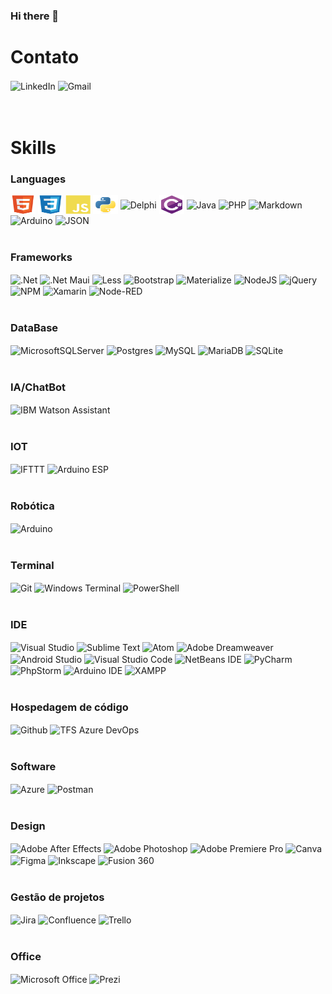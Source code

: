 ### Hi there 👋

<!-- [![General badge](https://img.shields.io/badge/<SUBJECT>-<STATUS>-<COLOR>.svg)](https://shields.io/) -->
# Contato
<div style="display: inline_block">
  <img align="center" alt="LinkedIn" height="30" width="40" src="https://cdn.jsdelivr.net/gh/devicons/devicon/icons/linkedin/linkedin-original.svg">
  <img align="center" alt="Gmail" height="30" width="40" src="https://www.logo.wine/a/logo/Gmail/Gmail-Logo.wine.svg">
</div>
<br><br>

# Skills
### Languages
<div style="display: inline_block">
    <img align="center" alt="HTML" height="30" width="40" src="https://raw.githubusercontent.com/devicons/devicon/master/icons/html5/html5-original.svg">
    <img align="center" alt="CSS" height="30" width="40" src="https://raw.githubusercontent.com/devicons/devicon/master/icons/css3/css3-original.svg">
    <img align="center" alt="Js" height="30" width="40" src="https://raw.githubusercontent.com/devicons/devicon/master/icons/javascript/javascript-plain.svg">
    <img align="center" alt="Python" height="30" width="40" src="https://raw.githubusercontent.com/devicons/devicon/master/icons/python/python-original.svg">
    <img align="center" alt="Delphi" height="30" width="40" src="https://s4.aconvert.com/convert/p3r68-cdx67/af2em-wu35a.svg">
    <img align="center" alt="Csharp" height="30" width="40" src="https://raw.githubusercontent.com/devicons/devicon/master/icons/csharp/csharp-original.svg">
    <img align="center" alt="Java" height="30" width="40" src="https://cdn.jsdelivr.net/gh/devicons/devicon/icons/java/java-original.svg">
    <img align="center" alt="PHP" height="30" width="40" src="https://cdn.jsdelivr.net/gh/devicons/devicon/icons/php/php-plain.svg">
    <img align="center" alt="Markdown" height="30" width="40" src="https://s4.aconvert.com/convert/p3r68-cdx67/a5u5a-t9ybg.svg">
    <img align="center" alt="Arduino" height="30" width="40" src="https://cdn.jsdelivr.net/gh/devicons/devicon/icons/arduino/arduino-original.svg">
    <img align="center" alt="JSON" height="30" width="40" src="https://s4.aconvert.com/convert/p3r68-cdx67/a0qlu-5fy5x.svg">
</div><br>

### Frameworks
<div style="display: inline_block">
    <img align="center" alt=".Net" height="30" width="40" src="https://cdn.jsdelivr.net/gh/devicons/devicon/icons/dotnetcore/dotnetcore-original.svg">
    <img align="center" alt=".Net Maui" height="30" width="40" src="https://raw.githubusercontent.com/MahmudX/awesome-maui/main/dotnet_bot.svg">
    <img align="center" alt="Less" height="30" width="40" src="https://cdn.jsdelivr.net/gh/devicons/devicon/icons/less/less-plain-wordmark.svg">
    <img align="center" alt="Bootstrap" height="30" width="40" src="https://cdn.jsdelivr.net/gh/devicons/devicon/icons/bootstrap/bootstrap-original.svg">
    <img align="center" alt="Materialize" height="30" width="40" src="https://www.svgrepo.com/show/354047/materializecss.svg">
    <img align="center" alt="NodeJS" height="30" width="40" src="https://cdn.jsdelivr.net/gh/devicons/devicon/icons/nodejs/nodejs-original-wordmark.svg">
    <img align="center" alt="jQuery" height="30" width="40" src="https://cdn.jsdelivr.net/gh/devicons/devicon/icons/jquery/jquery-original.svg">
    <img align="center" alt="NPM" height="30" width="40" src="https://cdn.jsdelivr.net/gh/devicons/devicon/icons/npm/npm-original-wordmark.svg">
    <img align="center" alt="Xamarin" height="30" width="40" src="https://cdn.jsdelivr.net/gh/devicons/devicon/icons/xamarin/xamarin-original.svg">
    <img align="center" alt="Node-RED" height="30" width="40" src="https://s4.aconvert.com/convert/p3r68-cdx67/au533-e22ya.svg">
<div><br>

### DataBase
<div style="display: inline_block">
  <img align="center" alt="MicrosoftSQLServer" height="30" width="40" src="https://s4.aconvert.com/convert/p3r68-cdx67/a8akt-ldcjx.svg">
  <img align="center" alt="Postgres" height="30" width="40" src="https://cdn.jsdelivr.net/gh/devicons/devicon/icons/postgresql/postgresql-original.svg">
  <img align="center" alt="MySQL" height="30" width="40" src="https://cdn.jsdelivr.net/gh/devicons/devicon/icons/mysql/mysql-original.svg">
  <img align="center" alt="MariaDB" height="30" width="40" src="https://mariadb.com/wp-content/uploads/2019/11/mariadb-horizontal-blue.svg">
  <img align="center" alt="SQLite" height="30" width="40" src="https://cdn.jsdelivr.net/gh/devicons/devicon/icons/sqlite/sqlite-original.svg">
</div><br>

### IA/ChatBot
<div style="display: inline_block">
  <img align="center" alt="IBM Watson Assistant" height="30" width="40" src="https://s4.aconvert.com/convert/p3r68-cdx67/ajty2-n6pwi.svg">
</div><br>

### IOT
<div style="display: inline_block">
  <img align="center" alt="IFTTT" height="30" width="40" src="https://www.logo.wine/a/logo/IFTTT/IFTTT-Logo.wine.svg">
  <img align="center" alt="Arduino ESP" height="30" width="40" src="https://s4.aconvert.com/convert/p3r68-cdx67/aegst-4q9kv.svg">
</div><br>

### Robótica
<div style="display: inline_block">
  <img align="center" alt="Arduino" height="30" width="40" src="https://cdn.jsdelivr.net/gh/devicons/devicon/icons/arduino/arduino-original.svg">
</div><br>

### Terminal
<div style="display: inline_block">
  <img align="center" alt="Git" height="30" width="40" src="https://cdn.jsdelivr.net/gh/devicons/devicon/icons/git/git-original.svg">
  <img align="center" alt="Windows Terminal" height="30" width="40" src="https://s4.aconvert.com/convert/p3r68-cdx67/aqlt9-yef55.svg">
  <img align="center" alt="PowerShell" height="30" width="40" src="https://raw.githubusercontent.com/gist/Xainey/d5bde7d01dcbac51ac951810e94313aa/raw/6c858c46726541b48ddaaebab29c41c07a196394/PowerShell.svg">
</div><br>

### IDE
<div style="display: inline_block">
  <img align="center" alt="Visual Studio" height="30" width="40" src="https://s4.aconvert.com/convert/p3r68-cdx67/agixr-eq82k.svg">
  <img align="center" alt="Sublime Text" height="30" width="40" src="https://cdn.worldvectorlogo.com/logos/sublime-text.svg">
  <img align="center" alt="Atom" height="30" width="40" src="https://cdn.jsdelivr.net/gh/devicons/devicon/icons/atom/atom-original.svg">
  <img align="center" alt="Adobe Dreamweaver" height="30" width="40" src="https://s4.aconvert.com/convert/p3r68-cdx67/ad2pl-y8uus.svg">
  <img align="center" alt="Android Studio" height="30" width="40" src="https://img.uxwing.com/wp-content/themes/uxwing/download/brands-social-media/android-studio-icon.svg">
  <img align="center" alt="Visual Studio Code" height="30" width="40" src="https://s4.aconvert.com/convert/p3r68-cdx67/a32h7-kdy0k.svg">
  <img align="center" alt="NetBeans IDE" height="30" width="40" src="https://s4.aconvert.com/convert/p3r68-cdx67/ae6j9-vcfxl.svg">
  <img align="center" alt="PyCharm" height="30" width="40" src="https://s4.aconvert.com/convert/p3r68-cdx67/a146g-pv8g8.svg">
  <img align="center" alt="PhpStorm" height="30" width="40" src="https://s4.aconvert.com/convert/p3r68-cdx67/avxua-3fxoo.svg">
  <img align="center" alt="Arduino IDE" height="30" width="40" src="https://cdn.jsdelivr.net/gh/devicons/devicon/icons/arduino/arduino-original.svg">
  <img align="center" alt="XAMPP" height="30" width="40" src="https://cdn.worldvectorlogo.com/logos/xampp.svg">
</div><br>

### Hospedagem de código
<div style="display: inline_block">
  <img align="center" alt="Github" height="30" width="40" src="https://www.logo.wine/a/logo/GitHub/GitHub-Icon-White-Dark-Background-Logo.wine.svg">
  <img align="center" alt="TFS Azure DevOps" height="30" width="40" src="https://zeevector.com/wp-content/uploads/Azure-Devops-Logo@zeevector.com_.svg">
</div><br>

### Software
<div style="display: inline_block">
  <img align="center" alt="Azure" height="30" width="40" src="https://cdn.jsdelivr.net/gh/devicons/devicon/icons/azure/azure-original.svg">
  <img align="center" alt="Postman" height="30" width="40" src="https://www.svgrepo.com/download/354202/postman-icon.svg">
</div> <br>

### Design
<div style="display: inline_block">
  <img align="center" alt="Adobe After Effects" height="30" width="40" src="https://s4.aconvert.com/convert/p3r68-cdx67/aiq23-nhdpb.svg">
  <img align="center" alt="Adobe Photoshop" height="30" width="40" src="https://s4.aconvert.com/convert/p3r68-cdx67/ao7g4-touy9.svg">
  <img align="center" alt="Adobe Premiere Pro" height="30" width="40" src="https://s4.aconvert.com/convert/p3r68-cdx67/aaolz-dcw1y.svg">
  <img align="center" alt="Canva" height="30" width="40" src="https://cdn.jsdelivr.net/gh/devicons/devicon/icons/canva/canva-original.svg">
  <img align="center" alt="Figma" height="30" width="40" src="https://cdn.jsdelivr.net/gh/devicons/devicon/icons/figma/figma-original.svg">
  <img align="center" alt="Inkscape" height="30" width="40" src="https://cdn.jsdelivr.net/gh/devicons/devicon/icons/inkscape/inkscape-original.svg">
  <img align="center" alt="Fusion 360" height="30" width="40" src="https://s4.aconvert.com/convert/p3r68-cdx67/a3svq-q9aec.svg">
</div><br>

### Gestão de projetos
<div style="display: inline_block">
  <img align="center" alt="Jira" height="30" width="40" src="https://cdn.jsdelivr.net/gh/devicons/devicon/icons/jira/jira-original.svg">
  <img align="center" alt="Confluence" height="30" width="40" src="https://cdn.jsdelivr.net/gh/devicons/devicon/icons/confluence/confluence-original.svg">
  <img align="center" alt="Trello" height="30" width="40" src="https://cdn.jsdelivr.net/gh/devicons/devicon/icons/trello/trello-plain.svg">
</div><br>

### Office
<div style="display: inline_block">
  <img align="center" alt="Microsoft Office" height="30" width="40" src="https://s4.aconvert.com/convert/p3r68-cdx67/ar6ol-vs7gn.svg">
  <img align="center" alt="Prezi" height="30" width="40" src="https://upload.wikimedia.org/wikipedia/commons/b/b4/Prezi_logo_transparent_2012.svg">
</div><br><br>








<!--
**Kninja69/Kninja69** is a ✨ _special_ ✨ repository because its `README.md` (this file) appears on your GitHub profile.

Here are some ideas to get you started:

- 🔭 I’m currently working on ...
- 🌱 I’m currently learning ...
- 👯 I’m looking to collaborate on ...
- 🤔 I’m looking for help with ...
- 💬 Ask me about ...
- 📫 How to reach me: ...
- 😄 Pronouns: ...
- ⚡ Fun fact: ...
-->
